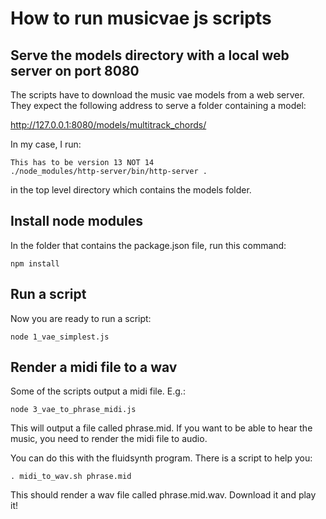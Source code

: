 # How to run musicvae js scripts

## Serve the models directory with a local web server on port 8080

The scripts have to download the music vae models from a web server.
They expect the following address to serve a folder containing a model:

http://127.0.0.1:8080/models/multitrack_chords/

In my case, I run:

```
This has to be version 13 NOT 14
./node_modules/http-server/bin/http-server . 
```
in the top level directory which contains the models folder. 

## Install node modules

In the folder that contains the package.json file, run this command:

```
npm install 
```

## Run a script

Now you are ready to run a script:

```
node 1_vae_simplest.js
```

## Render a midi file to a wav

Some of the scripts output a midi file. E.g.:

```
node 3_vae_to_phrase_midi.js
```
This will output a file called phrase.mid. If you want to be able to hear the music, you need to render the midi file to audio.

You can do this with the fluidsynth program. There is a script to help you:

```
. midi_to_wav.sh phrase.mid 
```

This should render a wav file called phrase.mid.wav. Download it and play it!



